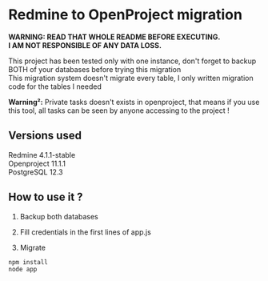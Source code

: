 # Redmine to OpenProject migration

**WARNING: READ THAT WHOLE README BEFORE EXECUTING.**  
**I AM NOT RESPONSIBLE OF ANY DATA LOSS.**

This project has been tested only with one instance, don't forget to backup BOTH of your databases before trying this migration  
This migration system doesn't migrate every table, I only written migration code for the tables I needed  

**Warning²:** Private tasks doesn't exists in openproject, that means if you use this tool, all tasks can be seen by anyone accessing to the project !

## Versions used

Redmine 4.1.1-stable  
Openproject 11.1.1  
PostgreSQL 12.3  

## How to use it ?

1) Backup both databases

2) Fill credentials in the first lines of app.js

3) Migrate

```bash
npm install
node app
```